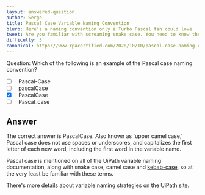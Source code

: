 ```yaml
---
layout: answered-question
author: Serge
title: Pascal Case Variable Naming Convention
blurb: Here's a naming convention only a Turbo Pascal fan could love
tweet: Are you familiar with screaming snake case. You need to know the various variable name conventions to pass the UiPath Certification exam.   #UiPath #mockexam #UiPathCertification
difficulty: 3
canonical: https://www.rpacertified.com/2020/10/10/pascal-case-naming-convention.html
---
```


Question: Which of the following is an example of the Pascal case naming convention?

- [ ] &nbsp;  Pascal-Case
- [ ] &nbsp;  pascalCase
- [x] &nbsp;  PascalCase
- [ ] &nbsp;  Pascal_case

## Answer

The correct answer is PascalCase. Also known as 'upper camel case,' Pascal case does not use spaces or underscores, and capitalizes the first letter of each new word, including the first word in the variable name.

Pascal case is mentioned on all of the UiPath variable naming documentation, along with snake case, camel case and [kebab-case](https://www.theserverside.com/blog/Coffee-Talk-Java-News-Stories-and-Opinions/Why-you-should-make-kebab-case-a-URL-naming-convention-best-practice), so at the very least be familiar with these terms.

There's more [details](https://docs.uipath.com/studio/v2019/docs/st-nmg-002) about variable naming strategies on the UiPath site.

